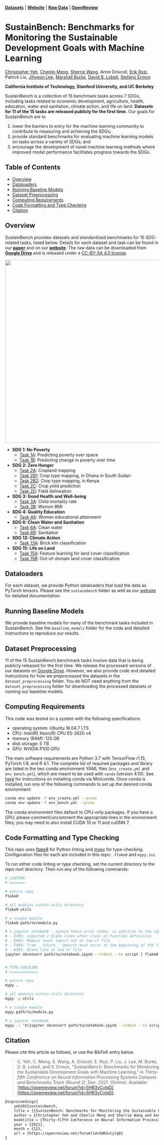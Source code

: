 [**Datasets**](https://sustainlab-group.github.io/sustainbench/docs/datasets/) |
[**Website**](https://sustainlab-group.github.io/sustainbench/) |
[**Raw Data**](https://drive.google.com/drive/folders/1jyjK5sKGYegfHDjuVBSxCoj49TD830wL?usp=sharing) |
[**OpenReview**](https://openreview.net/forum?id=5HR3vCylqD)

# SustainBench: Benchmarks for Monitoring the Sustainable Development Goals with Machine Learning

[Christopher Yeh](https://chrisyeh96.github.io/), [Chenlin Meng](https://cs.stanford.edu/~chenlin/), [Sherrie Wang](http://stanford.edu/~sherwang/), Anne Driscoll, [Erik Rozi](https://www.linkedin.com/in/erik-rozi/), Patrick Liu, [Jihyeon Lee](https://jlee24.github.io/), [Marshall Burke](http://web.stanford.edu/~mburke/), [David B. Lobell](https://fse.fsi.stanford.edu/people/david_lobell), [Stefano Ermon](https://cs.stanford.edu/~ermon/)

**California Institute of Technology, Stanford University, and UC Berkeley**

SustainBench is a collection of 15 benchmark tasks across 7 SDGs, including tasks related to economic development, agriculture, health, education, water and sanitation, climate action, and life on land. **Datasets for 11 of the 15 tasks are released publicly for the first time.** Our goals for SustainBench are to
1. lower the barriers to entry for the machine learning community to contribute to measuring and achieving the SDGs;
2. provide standard benchmarks for evaluating machine learning models on tasks across a variety of SDGs; and
3. encourage the development of novel machine learning methods where improved model performance facilitates progress towards the SDGs.


## Table of Contents

* [Overview](#overview)
* [Dataloaders](#dataloaders)
* [Running Baseline Models](#running-baseline-models)
* [Dataset Preprocessing](#dataset-preprocessing)
* [Computing Requirements](#computing-requirements)
* [Code Formatting and Type Checking](#code-formatting-and-type-checking)
* [Citation](#citation)


## Overview

SustainBench provides datasets and standardized benchmarks for 15 SDG-related tasks, listed below. Details for each dataset and task can be found in our [**paper**](https://openreview.net/forum?id=5HR3vCylqD) and on our [**website**](https://sustainlab-group.github.io/sustainbench/). The raw data can be downloaded from [**Google Drive**](https://drive.google.com/drive/folders/1jyjK5sKGYegfHDjuVBSxCoj49TD830wL?usp=sharing) and is released under a [CC-BY-SA 4.0 license](https://creativecommons.org/licenses/by-sa/4.0/).

<img src="https://github.com/sustainlab-group/sustainbench/blob/gh-pages/assets/images/fig1.png" width="600">

- **SDG 1: No Poverty**
  - [Task 1A](https://sustainlab-group.github.io/sustainbench/docs/datasets/dhs.html): Predicting poverty over space
  - [Task 1B](https://sustainlab-group.github.io/sustainbench/docs/datasets/sdg1/change_in_poverty.html): Predicting change in poverty over time
- **SDG 2: Zero Hunger**
  - [Task 2A](https://sustainlab-group.github.io/sustainbench/docs/datasets/sdg2/weakly_supervised_cropland.html): Cropland mapping
  - [Task 2B1](https://sustainlab-group.github.io/sustainbench/docs/datasets/sdg2/crop_type_mapping_ghana-ss.html): Crop type mapping, in Ghana in South Sudan
  - [Task 2B2](https://sustainlab-group.github.io/sustainbench/docs/datasets/sdg2/crop_type_mapping_kenya.html): Crop type mapping, in Kenya
  - [Task 2C](https://sustainlab-group.github.io/sustainbench/docs/datasets/sdg2/crop_yield.html): Crop yield prediction
  - [Task 2D](https://sustainlab-group.github.io/sustainbench/docs/datasets/sdg2/field_delineation.html): Field delineation
- **SDG 3: Good Health and Well-being**
  - [Task 3A](https://sustainlab-group.github.io/sustainbench/docs/datasets/dhs.html): Child mortality rate
  - [Task 3B](https://sustainlab-group.github.io/sustainbench/docs/datasets/dhs.html): Women BMI
- **SDG 4: Quality Education**
  - [Task 4A](https://sustainlab-group.github.io/sustainbench/docs/datasets/dhs.html): Women educational attainment
- **SDG 6: Clean Water and Sanitation**
  - [Task 6A](https://sustainlab-group.github.io/sustainbench/docs/datasets/dhs.html): Clean water
  - [Task 6B](https://sustainlab-group.github.io/sustainbench/docs/datasets/dhs.html): Sanitation
- **SDG 13: Climate Action**
  - [Task 13A](https://sustainlab-group.github.io/sustainbench/docs/datasets/sdg13/brick_kiln.html): Brick kiln classification
- **SDG 15: Life on Land**
  - [Task 15A](https://sustainlab-group.github.io/sustainbench/docs/datasets/sdg15/land_cover_representation.html): Feature learning for land cover classification
  - [Task 15B](https://sustainlab-group.github.io/sustainbench/docs/datasets/sdg15/out_of_domain_land_cover.html): Out-of-domain land cover classification


## Dataloaders

For each dataset, we provide Python dataloaders that load the data as PyTorch tensors. Please see the `sustainbench` folder as well as our [website](https://sustainlab-group.github.io/sustainbench/) for detailed documentation.


## Running Baseline Models

We provide baseline models for many of the benchmark tasks included in SustainBench. See the `baseline_models` folder for the code and detailed instructions to reproduce our results.


## Dataset Preprocessing

11 of the 15 SustainBench benchmark tasks involve data that is being publicly released for the first time. We release the processed versions of our datasets on [Google Drive](https://drive.google.com/drive/folders/1jyjK5sKGYegfHDjuVBSxCoj49TD830wL?usp=sharing). However, we also provide code and detailed instructions for how we preprocessed the datasets in the `dataset_preprocessing` folder. You do NOT need anything from the `dataset_preprocessing` folder for downloading the processed datasets or running our baseline models.


## Computing Requirements

This code was tested on a system with the following specifications:

- operating system: Ubuntu 16.04.7 LTS
- CPU: Intel(R) Xeon(R) CPU E5-2620 v4
- memory (RAM): 125 GB
- disk storage: 5 TB
- GPU: NVIDIA P100 GPU

The main software requirements are Python 3.7 with TensorFlow r1.15, PyTorch 1.9, and R 4.1. The complete list of required packages and library are listed in the two conda environment YAML files (`env_create.yml` and `env_bench.yml`), which are meant to be used with `conda` (version 4.10). See [here](https://docs.conda.io/projects/conda/en/latest/user-guide/install/) for instructions on installing conda via Miniconda. Once conda is installed, run one of the following commands to set up the desired conda environment:

```bash
conda env update -f env_create.yml --prune
conda env update -f env_bench.yml --prune
```

The conda environment files default to CPU-only packages. If you have a GPU, please comment/uncomment the appropriate lines in the environment files; you may need to also install CUDA 10 or 11 and cuDNN 7.


## Code Formatting and Type Checking

This repo uses [flake8](https://flake8.pycqa.org/) for Python linting and [mypy](https://mypy.readthedocs.io/) for type-checking. Configuration files for each are included in this repo: `.flake8` and `mypy.ini`.

To run either code linting or type checking, set the current directory to the repo root directory. Then run any of the following commands:

```bash
# LINTING
# =======

# entire repo
flake8

# all modules within utils directory
flake8 utils

# a single module
flake8 path/to/module.py

# a jupyter notebook - ignore these error codes, in addition to the ignored codes in .flake8:
# - E305: expected 2 blank lines after class or function definition
# - E402: Module level import not at top of file
# - F404: from __future__ imports must occur at the beginning of the file
# - W391: Blank line at end of file
jupyter nbconvert path/to/notebook.ipynb --stdout --to script | flake8 - --extend-ignore=E305,E402,F404,W391


# TYPE CHECKING
# =============

# entire repo
mypy .

# all modules within utils directory
mypy -p utils

# a single module
mypy path/to/module.py

# a jupyter notebook
mypy -c "$(jupyter nbconvert path/to/notebook.ipynb --stdout --to script)"
```


## Citation

Please cite this article as follows, or use the BibTeX entry below.

> C. Yeh, C. Meng, S. Wang, A. Driscoll, E. Rozi, P. Liu, J. Lee, M. Burke, D. B. Lobell, and S. Ermon, "SustainBench: Benchmarks for Monitoring the Sustainable Development Goals with Machine Learning," in _Thirty-fifth Conference on Neural Information Processing Systems Datasets and Benchmarks Track (Round 2)_, Dec. 2021. [Online]. Available: [https://openreview.net/forum?id=5HR3vCylqD](https://openreview.net/forum?id=5HR3vCylqD).

```tex
@inproceedings{
    yeh2021sustainbench,
    title = {{SustainBench: Benchmarks for Monitoring the Sustainable Development Goals with Machine Learning}},
    author = {Christopher Yeh and Chenlin Meng and Sherrie Wang and Anne Driscoll and Erik Rozi and Patrick Liu and Jihyeon Lee and Marshall Burke and David B. Lobell and Stefano Ermon},
    booktitle = {Thirty-fifth Conference on Neural Information Processing Systems Datasets and Benchmarks Track (Round 2)},
    year = {2021},
    month = {12},
    url = {https://openreview.net/forum?id=5HR3vCylqD}
}
```
